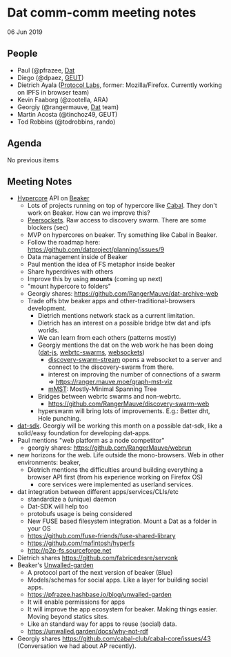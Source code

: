 # Dat comm-comm meeting notes

06 Jun 2019

## People
- Paul (@pfrazee, [Dat](https://dat.foundation/)
- Diego (@dpaez, [GEUT](https://geutstudio.com/))
- Dietrich Ayala ([Protocol Labs](https://protocol.ai/), former: Mozilla/Firefox. Currently working on IPFS in browser team)
- Kevin Faaborg (@zootella, ARA)
- Georgiy (@rangermauve, [Dat](https://dat.foundation/) team)
- Martin Acosta (@tinchoz49, GEUT)
- Tod Robbins (@todrobbins, rando)

## Agenda

No previous items

## Meeting Notes
- [Hypercore](https://github.com/mafintosh/hypercore) API on [Beaker](https://beakerbrowser.com/)
    - Lots of projects running on top of hypercore like [Cabal](https://cabal-club.github.io/). They don't work on Beaker. How can we improve this?
    - [Peersockets](https://github.com/beakerbrowser/beaker-core/pull/6). Raw access to discovery swarm. There are some blockers (sec)
    - MVP on hypercores on beaker. Try something like Cabal in Beaker.
    - Follow the roadmap here: https://github.com/datproject/planning/issues/9
    - Data management inside of Beaker
    - Paul mention the idea of FS metaphor inside beaker
    - Share hyperdrives with others
    - Improve this by using **mounts** (coming up next)
    - "mount hypercore to folders"
    - Georgiy shares: https://github.com/RangerMauve/dat-archive-web
    - Trade offs btw beaker apps and other-traditional-browsers development.
        - Dietrich mentions network stack as a current limitation.
        - Dietrich has an interest on a possible bridge btw dat and ipfs worlds.
        - We can learn from each others (patterns mostly)
        - Georgiy mentions the dat on the web work he has been doing ([dat-js](https://github.com/datproject/dat-js), [webrtc-swarms](https://github.com/mafintosh/webrtc-swarm), [websockets](https://developer.mozilla.org/en-US/docs/Web/API/WebSockets_API))
            - [discovery-swarm-stream](https://github.com/RangerMauve/discovery-swarm-stream) opens a websocket to a server and connect to the discovery-swarm from there.
            - interest on improving the number of connections of a swarm => https://ranger.mauve.moe/graph-mst-viz
            - [mMST](https://github.com/RangerMauve/mostly-minimal-spanning-tree): Mostly-Minimal Spanning Tree
        - Bridges between webrtc swarms and non-webrtc.
            - https://github.com/RangerMauve/discovery-swarm-web
        - hyperswarm will bring lots of improvements. E.g.: Better dht, Hole punching.
- [dat-sdk](https://github.com/datproject/planning/issues/7). Georgiy will be working this month on a possible dat-sdk, like a solid/easy foundation for developing dat-apps.
- Paul mentions "web platform as a node competitor"
    - georgiy shares: https://github.com/RangerMauve/webrun
- new horizons for the web. Life outside the mono-browsers. Web in other environments: beaker,
    - Dietrich mentions the difficulties around building everything a browser API first (from his experience working on Firefox OS)
        - core services were implemented as userland services.
- dat integration between different apps/services/CLIs/etc
    - standardize a (unique) daemon
    - Dat-SDK will help too
    - protobufs usage is being considered
    - New FUSE based filesystem integration. Mount a Dat as a folder in your OS
    - https://github.com/fuse-friends/fuse-shared-library
    - https://github.com/mafintosh/hyperfs
    - http://p2p-fs.sourceforge.net
- Dietrich shares https://github.com/fabricedesre/servonk
- Beaker's [Unwalled-garden](https://unwalled.garden)
    - A protocol part of the next version of beaker (Blue)
    - Models/schemas for social apps. Like a layer for building social apps.
    - https://pfrazee.hashbase.io/blog/unwalled-garden
    - It will enable permissions for apps
    - It will improve the app ecosystem for beaker. Making things easier. Moving beyond statics sites.
    - Like an standard way for apps to reuse (social) data.
    - https://unwalled.garden/docs/why-not-rdf
- Georgiy shares https://github.com/cabal-club/cabal-core/issues/43 (Conversation we had about AP recently).
